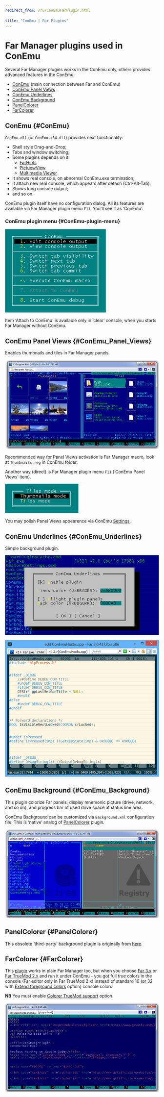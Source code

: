 ```yaml
---
redirect_from: /ru/ConEmuFarPlugin.html

title: "ConEmu | Far Plugins"
---
```


# Far Manager plugins used in ConEmu

Several Far Manager plugins works in the ConEmu only, others provides advanced features in the ConEmu:

* [ConEmu](#ConEmu) (main connection between Far and ConEmu)
* [ConEmu Panel Views](#ConEmu_Panel_Views)
* [ConEmu Underlines](#ConEmu_Underlines)
* [ConEmu Background](#ConEmu_Background)
* [PanelColorer](#PanelColorer)
* [FarColorer](#FarColorer)



## ConEmu  {#ConEmu}

`ConEmu.dll` (or `ConEmu.x64.dll`) provides next functionality:

* Shell style Drag-and-Drop;
* Tabs and window switching;
* Some plugins depends on it:
  * [FarHints](http://code.google.com/p/far-plugins/wiki/FarHints)
  * [PictuewView](http://code.google.com/p/conemu-maximus5/wiki/PicView)
  * [Multimedia Viewer](http://code.google.com/p/conemu-maximus5/wiki/MMView)
* It shows real console, on abnormal ConEmu.exe termination;
* It attach new real console, which appears after detach (Ctrl-Alt-Tab);
* Shows long console output;
* and so on.

ConEmu plugin itself have no configuration dialog.
All its features are available via Far Manager plugin menu `F11`,
You'll see it as ‘ConEmu’.


### ConEmu plugin menu   {#ConEmu-plugin-menu}

![ConEmu FAR plugin](/img/ConEmuFarPlugin.png)

Item ‘Attach to ConEmu’ is available only in ‘clear’ console,
when you starts Far Manager without ConEmu.



## ConEmu Panel Views  {#ConEmu_Panel_Views}

Enables thumbnails and tiles in Far Manager panels.

![ConEmu Thumbnails and Tiles](/img/ConEmuPanelViews.png)

Recommended way for Panel Views activation is Far Manager macro,
look at `Thumbnails.reg` in ConEmu folder.

Another way (direct) is Far Manager plugin menu `F11` (‘ConEmu Panel Views’ item).

![ConEmu Panel Views plugin](/img/ConEmuFarTh.png)

You may polish Panel Views appearence via ConEmu [Settings](Settings.html#Views).



## ConEmu Underlines  {#ConEmu_Underlines}

Simple background plugin.

![ConEmu Underlines](/img/ConEmuFarLn.png)

![ConEmu Underlines in Far Editor](/img/ConEmuFarLn2.png)




## ConEmu Background  {#ConEmu_Background}

This plugin colorize Far panels, display mnemonic picture (drive, network, and so on),
and progress bar of used drive space at status line area.

ConEmu Background can be customized via `Background.xml` configuration file.
This is ‘native’ analog of [PanelColorer](#PanelColorer) plugin.

![ConEmu Background](/img/PanelColorer.png)




## PanelColorer  {#PanelColorer}

This obsolete ‘third-party’ background plugin is originally from
[here](http://forum.farmanager.com/viewtopic.php?f=11&t=5702).




## FarColorer  {#FarColorer}

This [plugin](http://colorer.sourceforge.net/farplugin.html) works in plain Far Manager too,
but when you choose [Far 3.x](http://www.farmanager.com/download.php)
or [Far TrueMod 2.x](http://forum.farmanager.com/viewtopic.php?p=1041#p1041)
and run it under ConEmu - you got full true colors in the console
(Far editor only in Far TrueMod 2.x) instead of standard 16
(or 32 with [Extend foreground colors](Settings.html#Colors) option) console colors.

**NB** You must enable [Colorer TrueMod support](Settings.html#Colors) option.

![ConEmu & FarColorer TrueMod](/img/ConEmuTrueMod.png)
